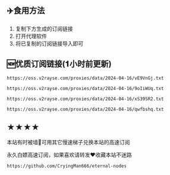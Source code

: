 ## ✈️食用方法
1. 复制下方生成的订阅链接
2. 打开代理软件
3. 将已复制的订阅链接导入即可
## 🆕优质订阅链接(𝟏小时前更新)
```
https://oss.v2rayse.com/proxies/data/2024-04-16/vE9VnGj.txt
```
```
https://oss.v2rayse.com/proxies/data/2024-04-16/9oIiWUq.txt
```
```
https://oss.v2rayse.com/proxies/data/2024-04-16/xS39SR2.txt
```
```
https://oss.v2rayse.com/proxies/data/2024-04-16/qwfbshq.txt
```
## ★★★★
本站有时被墙🚫可用其它慢速梯子兑换本站的高速订阅

永久白嫖高速订阅，如果喜欢请转发❤️收藏本站不迷路
```
https://github.com/CryingMan666/eternal-nodes
```
